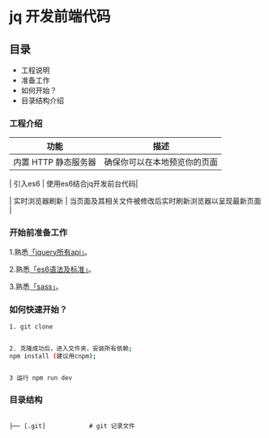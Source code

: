 # jq 开发前端代码

## 目录

- 工程说明
- 准备工作
- 如何开始？
- 目录结构介绍



### 工程介绍

| 功能 | 描述 |
|------|------|
| 内置 HTTP 静态服务器 | 确保你可以在本地预览你的页面 |

| 引入es6 | 使用es6结合jq开发前台代码|

| 实时浏览器刷新 | 当页面及其相关文件被修改后实时刷新浏览器以呈现最新页面 |



### 开始前准备工作

1.熟悉[「jquery所有api」](http://jquery.cuishifeng.cn/)。

2.熟悉[「es6语法及标准」](http://es6.ruanyifeng.com/)。

3.熟悉[「sass」](https://www.sass.hk/docs/)。



### 如何快速开始？

```bash
1. git clone 


2. 克隆成功后，进入文件夹，安装所有依赖;
npm install (建议用cnpm);


3 运行 npm run dev
```





### 目录结构

```

├── [.git]            # git 记录文件
```

